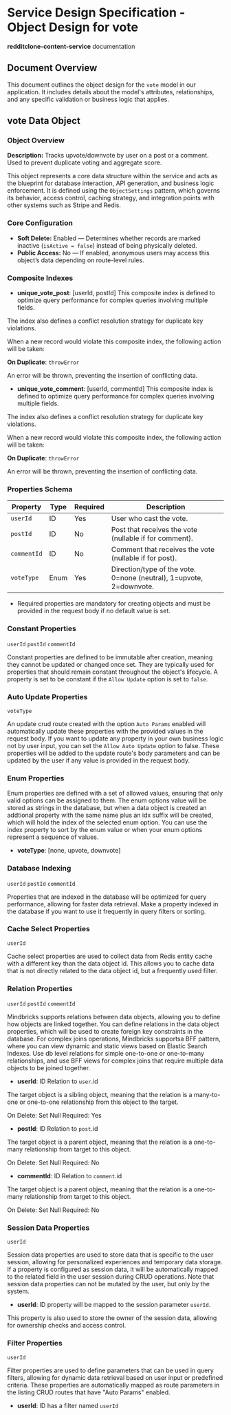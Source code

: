 # Service Design Specification - Object Design for vote

**redditclone-content-service** documentation

## Document Overview

This document outlines the object design for the `vote` model in our application. It includes details about the model's attributes, relationships, and any specific validation or business logic that applies.

## vote Data Object

### Object Overview

**Description:** Tracks upvote/downvote by user on a post or a comment. Used to prevent duplicate voting and aggregate score.

This object represents a core data structure within the service and acts as the blueprint for database interaction, API generation, and business logic enforcement.
It is defined using the `ObjectSettings` pattern, which governs its behavior, access control, caching strategy, and integration points with other systems such as Stripe and Redis.

### Core Configuration

- **Soft Delete:** Enabled — Determines whether records are marked inactive (`isActive = false`) instead of being physically deleted.
- **Public Access:** No — If enabled, anonymous users may access this object’s data depending on route-level rules.

### Composite Indexes

- **unique_vote_post**: [userId, postId]
  This composite index is defined to optimize query performance for complex queries involving multiple fields.

The index also defines a conflict resolution strategy for duplicate key violations.

When a new record would violate this composite index, the following action will be taken:

**On Duplicate**: `throwError`

An error will be thrown, preventing the insertion of conflicting data.

- **unique_vote_comment**: [userId, commentId]
  This composite index is defined to optimize query performance for complex queries involving multiple fields.

The index also defines a conflict resolution strategy for duplicate key violations.

When a new record would violate this composite index, the following action will be taken:

**On Duplicate**: `throwError`

An error will be thrown, preventing the insertion of conflicting data.

### Properties Schema

| Property    | Type | Required | Description                                                         |
| ----------- | ---- | -------- | ------------------------------------------------------------------- |
| `userId`    | ID   | Yes      | User who cast the vote.                                             |
| `postId`    | ID   | No       | Post that receives the vote (nullable if for comment).              |
| `commentId` | ID   | No       | Comment that receives the vote (nullable if for post).              |
| `voteType`  | Enum | Yes      | Direction/type of the vote. 0=none (neutral), 1=upvote, 2=downvote. |

- Required properties are mandatory for creating objects and must be provided in the request body if no default value is set.

### Constant Properties

`userId` `postId` `commentId`

Constant properties are defined to be immutable after creation, meaning they cannot be updated or changed once set. They are typically used for properties that should remain constant throughout the object's lifecycle.
A property is set to be constant if the `Allow Update` option is set to `false`.

### Auto Update Properties

`voteType`

An update crud route created with the option `Auto Params` enabled will automatically update these properties with the provided values in the request body.
If you want to update any property in your own business logic not by user input, you can set the `Allow Auto Update` option to false.
These properties will be added to the update route's body parameters and can be updated by the user if any value is provided in the request body.

### Enum Properties

Enum properties are defined with a set of allowed values, ensuring that only valid options can be assigned to them.
The enum options value will be stored as strings in the database,
but when a data object is created an addtional property with the same name plus an idx suffix will be created, which will hold the index of the selected enum option.
You can use the index property to sort by the enum value or when your enum options represent a sequence of values.

- **voteType**: [none, upvote, downvote]

### Database Indexing

`userId` `postId` `commentId`

Properties that are indexed in the database will be optimized for query performance, allowing for faster data retrieval.
Make a property indexed in the database if you want to use it frequently in query filters or sorting.

### Cache Select Properties

`userId`

Cache select properties are used to collect data from Redis entity cache with a different key than the data object id.
This allows you to cache data that is not directly related to the data object id, but a frequently used filter.

### Relation Properties

`userId` `postId` `commentId`

Mindbricks supports relations between data objects, allowing you to define how objects are linked together.
You can define relations in the data object properties, which will be used to create foreign key constraints in the database.
For complex joins operations, Mindbricks supportsa BFF pattern, where you can view dynamic and static views based on Elastic Search Indexes.
Use db level relations for simple one-to-one or one-to-many relationships, and use BFF views for complex joins that require multiple data objects to be joined together.

- **userId**: ID
  Relation to `user`.id

The target object is a sibling object, meaning that the relation is a many-to-one or one-to-one relationship from this object to the target.

On Delete: Set Null
Required: Yes

- **postId**: ID
  Relation to `post`.id

The target object is a parent object, meaning that the relation is a one-to-many relationship from target to this object.

On Delete: Set Null
Required: No

- **commentId**: ID
  Relation to `comment`.id

The target object is a parent object, meaning that the relation is a one-to-many relationship from target to this object.

On Delete: Set Null
Required: No

### Session Data Properties

`userId`

Session data properties are used to store data that is specific to the user session, allowing for personalized experiences and temporary data storage.
If a property is configured as session data, it will be automatically mapped to the related field in the user session during CRUD operations.
Note that session data properties can not be mutated by the user, but only by the system.

- **userId**: ID property will be mapped to the session parameter `userId`.

This property is also used to store the owner of the session data, allowing for ownership checks and access control.

### Filter Properties

`userId`

Filter properties are used to define parameters that can be used in query filters, allowing for dynamic data retrieval based on user input or predefined criteria.
These properties are automatically mapped as route parameters in the listing CRUD routes that have "Auto Params" enabled.

- **userId**: ID has a filter named `userId`

